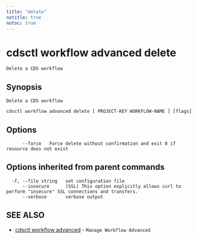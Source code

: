 ```yaml
---
title: "delete"
notitle: true
notoc: true
---
```

# cdsctl workflow advanced delete

`Delete a CDS workflow`

## Synopsis

`Delete a CDS workflow`

```
cdsctl workflow advanced delete [ PROJECT-KEY WORKFLOW-NAME ] [flags]
```

## Options

```
      --force   Force delete without confirmation and exit 0 if resource does not exist
```

## Options inherited from parent commands

```
  -f, --file string   set configuration file
      --insecure      (SSL) This option explicitly allows curl to perform "insecure" SSL connections and transfers.
      --verbose       verbose output
```

## SEE ALSO

* [cdsctl workflow advanced](/docs/components/cdsctl/workflow/advanced/)	 - `Manage Workflow Advanced`


